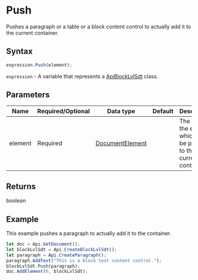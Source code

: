 # Push

Pushes a paragraph or a table or a block content control to actually add it to the current container.

## Syntax

```javascript
expression.Push(element);
```

`expression` - A variable that represents a [ApiBlockLvlSdt](../ApiBlockLvlSdt.md) class.

## Parameters

| **Name** | **Required/Optional** | **Data type** | **Default** | **Description** |
| ------------- | ------------- | ------------- | ------------- | ------------- |
| element | Required | [DocumentElement](../../Enumeration/documentElement.md) |  | The type of the element which will be pushed to the current container. |

## Returns

boolean

## Example

This example pushes a paragraph to actually add it to the container.

```javascript
let doc = Api.GetDocument();
let blockLvlSdt = Api.CreateBlockLvlSdt();
let paragraph = Api.CreateParagraph();
paragraph.AddText("This is a block text content control.");
blockLvlSdt.Push(paragraph);
doc.AddElement(0, blockLvlSdt);
```
